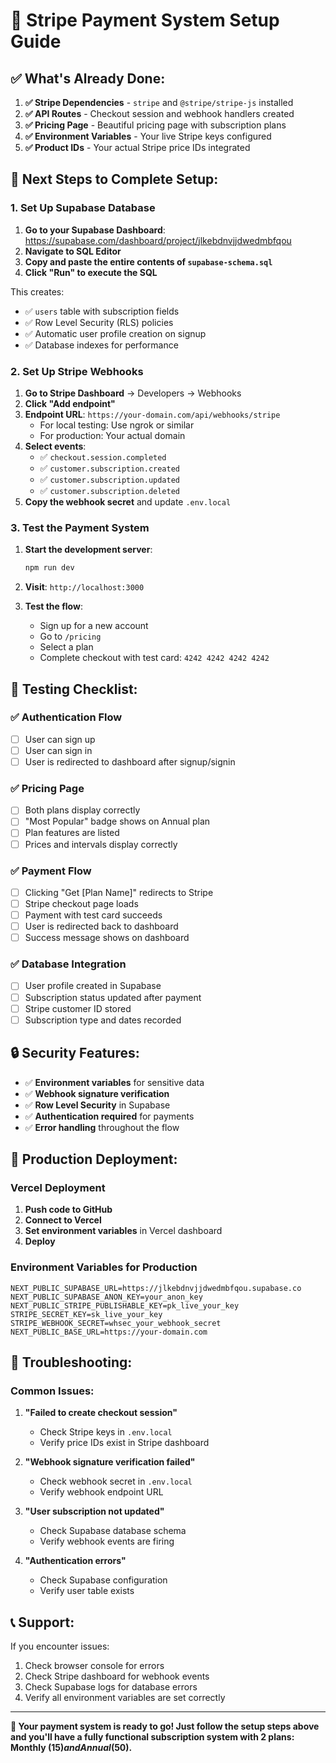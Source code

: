 # 🚀 Stripe Payment System Setup Guide

## ✅ **What's Already Done:**

1. **✅ Stripe Dependencies** - `stripe` and `@stripe/stripe-js` installed
2. **✅ API Routes** - Checkout session and webhook handlers created
3. **✅ Pricing Page** - Beautiful pricing page with subscription plans
4. **✅ Environment Variables** - Your live Stripe keys configured
5. **✅ Product IDs** - Your actual Stripe price IDs integrated

## 🔧 **Next Steps to Complete Setup:**

### **1. Set Up Supabase Database**

1. **Go to your Supabase Dashboard**: https://supabase.com/dashboard/project/jlkebdnvjjdwedmbfqou
2. **Navigate to SQL Editor**
3. **Copy and paste the entire contents of `supabase-schema.sql`**
4. **Click "Run" to execute the SQL**

This creates:
- ✅ `users` table with subscription fields
- ✅ Row Level Security (RLS) policies
- ✅ Automatic user profile creation on signup
- ✅ Database indexes for performance

### **2. Set Up Stripe Webhooks**

1. **Go to Stripe Dashboard** → Developers → Webhooks
2. **Click "Add endpoint"**
3. **Endpoint URL**: `https://your-domain.com/api/webhooks/stripe`
   - For local testing: Use ngrok or similar
   - For production: Your actual domain
4. **Select events**:
   - ✅ `checkout.session.completed`
   - ✅ `customer.subscription.created`
   - ✅ `customer.subscription.updated`
   - ✅ `customer.subscription.deleted`
5. **Copy the webhook secret** and update `.env.local`

### **3. Test the Payment System**

1. **Start the development server**:
   ```bash
   npm run dev
   ```

2. **Visit**: `http://localhost:3000`

3. **Test the flow**:
   - Sign up for a new account
   - Go to `/pricing`
   - Select a plan
   - Complete checkout with test card: `4242 4242 4242 4242`

## 🧪 **Testing Checklist:**

### **✅ Authentication Flow**
- [ ] User can sign up
- [ ] User can sign in
- [ ] User is redirected to dashboard after signup/signin

### **✅ Pricing Page**
- [ ] Both plans display correctly
- [ ] "Most Popular" badge shows on Annual plan
- [ ] Plan features are listed
- [ ] Prices and intervals display correctly

### **✅ Payment Flow**
- [ ] Clicking "Get [Plan Name]" redirects to Stripe
- [ ] Stripe checkout page loads
- [ ] Payment with test card succeeds
- [ ] User is redirected back to dashboard
- [ ] Success message shows on dashboard

### **✅ Database Integration**
- [ ] User profile created in Supabase
- [ ] Subscription status updated after payment
- [ ] Stripe customer ID stored
- [ ] Subscription type and dates recorded

## 🔒 **Security Features:**

- ✅ **Environment variables** for sensitive data
- ✅ **Webhook signature verification**
- ✅ **Row Level Security** in Supabase
- ✅ **Authentication required** for payments
- ✅ **Error handling** throughout the flow

## 🚀 **Production Deployment:**

### **Vercel Deployment**
1. **Push code to GitHub**
2. **Connect to Vercel**
3. **Set environment variables** in Vercel dashboard
4. **Deploy**

### **Environment Variables for Production**
```env
NEXT_PUBLIC_SUPABASE_URL=https://jlkebdnvjjdwedmbfqou.supabase.co
NEXT_PUBLIC_SUPABASE_ANON_KEY=your_anon_key
NEXT_PUBLIC_STRIPE_PUBLISHABLE_KEY=pk_live_your_key
STRIPE_SECRET_KEY=sk_live_your_key
STRIPE_WEBHOOK_SECRET=whsec_your_webhook_secret
NEXT_PUBLIC_BASE_URL=https://your-domain.com
```

## 🐛 **Troubleshooting:**

### **Common Issues:**

1. **"Failed to create checkout session"**
   - Check Stripe keys in `.env.local`
   - Verify price IDs exist in Stripe dashboard

2. **"Webhook signature verification failed"**
   - Check webhook secret in `.env.local`
   - Verify webhook endpoint URL

3. **"User subscription not updated"**
   - Check Supabase database schema
   - Verify webhook events are firing

4. **"Authentication errors"**
   - Check Supabase configuration
   - Verify user table exists

## 📞 **Support:**

If you encounter issues:
1. Check browser console for errors
2. Check Stripe dashboard for webhook events
3. Check Supabase logs for database errors
4. Verify all environment variables are set correctly

---

**🎉 Your payment system is ready to go! Just follow the setup steps above and you'll have a fully functional subscription system with 2 plans: Monthly ($15) and Annual ($50).** 
